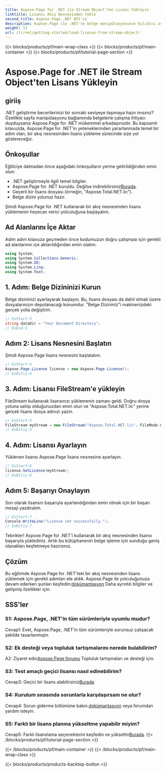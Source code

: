 ```yaml
---
title: Aspose.Page for .NET ile Stream Object'ten Lisans Yükleyin
linktitle: Lisansı Akış Nesnesinden Yükle
second_title: Aspose.Page .NET API'si
description: Aspose.Page ile .NET'te belge manipülasyonunun kilidini açın. Akış nesnelerinden lisansları sorunsuz bir şekilde yüklemek için kılavuzumuzu izleyin.
weight: 12
url: /tr/net/getting-started/load-license-from-stream-object/
---
```


{{< blocks/products/pf/main-wrap-class >}}
{{< blocks/products/pf/main-container >}}
{{< blocks/products/pf/tutorial-page-section >}}

# Aspose.Page for .NET ile Stream Object'ten Lisans Yükleyin

## giriiş

.NET geliştirme becerilerinizi bir sonraki seviyeye taşımaya hazır mısınız? Özellikle sayfa manipülasyonu bağlamında belgelerle çalışma ihtiyacı duyduysanız Aspose.Page for .NET mükemmel arkadaşınızdır. Bu kapsamlı kılavuzda, Aspose.Page for .NET'in yeteneklerinden yararlanmada temel bir adım olan, bir akış nesnesinden lisans yükleme sürecinde size yol göstereceğiz.

## Önkoşullar

Eğiticiye dalmadan önce aşağıdaki önkoşulların yerine getirildiğinden emin olun:

- .NET geliştirmeyle ilgili temel bilgiler.
-  Aspose.Page for .NET kuruldu. Değilse indirebilirsiniz[Burada](https://releases.aspose.com/page/net/).
- Geçerli bir lisans dosyası (örneğin, "Aspose.Total.NET.lic").
- Belge dizini yolunuz hazır.

Şimdi Aspose.Page for .NET kullanarak bir akış nesnesinden lisans yüklemenin heyecan verici yolculuğuna başlayalım.

## Ad Alanlarını İçe Aktar

Adım adım kılavuza geçmeden önce kodumuzun doğru çalışması için gerekli ad alanlarının içe aktarıldığından emin olalım:

```csharp
using System;
using System.Collections.Generic;
using System.IO;
using System.Linq;
using System.Text;
```

## 1. Adım: Belge Dizininizi Kurun

Belge dizininizi ayarlayarak başlayın. Bu, lisans dosyası da dahil olmak üzere dosyalarınızın depolanacağı konumdur. "Belge Dizininiz"i makinenizdeki gerçek yolla değiştirin.

```csharp
// ExStart:3
string dataDir = "Your Document Directory";
// ExEnd:3
```

## Adım 2: Lisans Nesnesini Başlatın

Şimdi Aspose.Page lisans nesnesini başlatalım.

```csharp
// ExStart:4
Aspose.Page.License license = new Aspose.Page.License();
// ExBitiş:4
```

## 3. Adım: Lisansı FileStream'e yükleyin

FileStream kullanarak lisansınızı yüklemenin zamanı geldi. Doğru dosya yoluna sahip olduğunuzdan emin olun ve "Aspose.Total.NET.lic" yerine gerçek lisans dosya adınızı yazın.

```csharp
// ExStart:5
FileStream myStream = new FileStream("Aspose.Total.NET.lic", FileMode.Open);
// ExBitiş:5
```

## 4. Adım: Lisansı Ayarlayın

Yüklenen lisansı Aspose.Page lisans nesnesine ayarlayın.

```csharp
// ExStart:6
license.SetLicense(myStream);
// ExBitiş:6
```

## Adım 5: Başarıyı Onaylayın

Son olarak lisansın başarıyla ayarlandığından emin olmak için bir başarı mesajı yazdıralım.

```csharp
// ExStart:7
Console.WriteLine("License set successfully.");
// ExBitiş:7
```

Tebrikler! Aspose.Page for .NET'i kullanarak bir akış nesnesinden lisansı başarıyla yüklediniz. Artık bu kütüphanenin belge işleme için sunduğu geniş olanakları keşfetmeye hazırsınız.

## Çözüm

Bu eğitimde Aspose.Page for .NET'teki bir akış nesnesinden lisans yüklemek için gerekli adımları ele aldık. Aspose.Page ile yolculuğunuza devam ederken şunları keşfedin:[dokümantasyon](https://reference.aspose.com/page/net/) Daha ayrıntılı bilgiler ve gelişmiş özellikler için.

## SSS'ler

### S1: Aspose.Page, .NET'in tüm sürümleriyle uyumlu mudur?

Cevap1: Evet, Aspose.Page, .NET'in tüm sürümleriyle sorunsuz çalışacak şekilde tasarlanmıştır.

### S2: Ek desteği veya topluluk tartışmalarını nerede bulabilirim?

 A2: Ziyaret edin[Aspose.Page forumu](https://forum.aspose.com/c/page/39) Topluluk tartışmaları ve desteği için.

### S3: Test amaçlı geçici lisansı nasıl edinebilirim?

 Cevap3: Geçici bir lisans alabilirsiniz[Burada](https://purchase.aspose.com/temporary-license/).

### S4: Kurulum sırasında sorunlarla karşılaşırsam ne olur?

 Cevap4: Sorun giderme bölümüne bakın.[dokümantasyon](https://reference.aspose.com/page/net/) veya forumdan yardım isteyin.

### S5: Farklı bir lisans planına yükseltme yapabilir miyim?

 Cevap5: Farklı lisanslama seçeneklerini keşfedin ve yükseltin[Burada](https://purchase.aspose.com/buy).
{{< /blocks/products/pf/tutorial-page-section >}}

{{< /blocks/products/pf/main-container >}}
{{< /blocks/products/pf/main-wrap-class >}}

{{< blocks/products/products-backtop-button >}}
